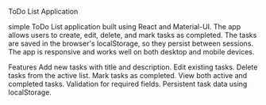 ToDo List Application

simple ToDo List application built using React and Material-UI. The app allows users to create, edit, delete, and mark tasks as completed. The tasks are saved in the browser's localStorage, so they persist between sessions. The app is responsive and works well on both desktop and mobile devices.

Features
Add new tasks with title and description.
Edit existing tasks.
Delete tasks from the active list.
Mark tasks as completed.
View both active and completed tasks.
Validation for required fields.
Persistent task data using localStorage.